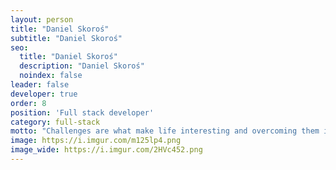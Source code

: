 ```yaml
---
layout: person
title: "Daniel Skoroś"
subtitle: "Daniel Skoroś"
seo:
  title: "Daniel Skoroś"
  description: "Daniel Skoroś"
  noindex: false
leader: false
developer: true
order: 8
position: 'Full stack developer'
category: full-stack
motto: "Challenges are what make life interesting and overcoming them is what makes life meaningful"
image: https://i.imgur.com/m125lp4.png
image_wide: https://i.imgur.com/2HVc452.png
---
```

